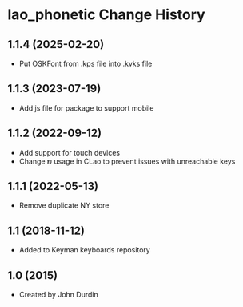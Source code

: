 lao_phonetic Change History
====================

1.1.4 (2025-02-20)
-----------------
* Put OSKFont from .kps file into .kvks file

1.1.3 (2023-07-19)
------------------
* Add js file for package to support mobile

1.1.2 (2022-09-12)
------------------
* Add support for touch devices
* Change ຍ usage in CLao to prevent issues with unreachable keys

1.1.1 (2022-05-13)
------------------
* Remove duplicate NY store

1.1 (2018-11-12)
----------------
* Added to Keyman keyboards repository

1.0 (2015)
----------
* Created by John Durdin
